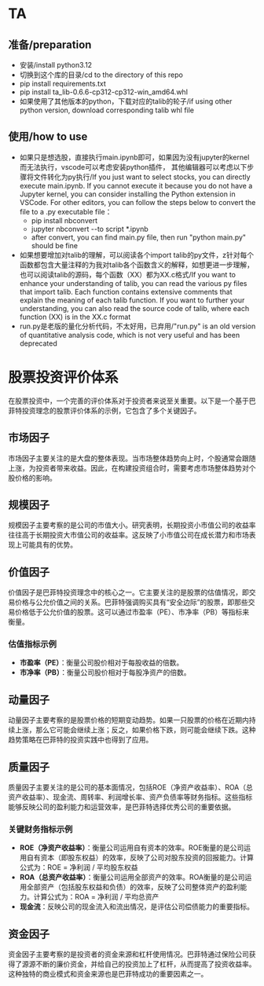 # TA



## 准备/preparation
- 安装/install python3.12
- 切换到这个库的目录/cd to the directory of this repo
- pip install requirements.txt
- pip install ta_lib-0.6.6-cp312-cp312-win_amd64.whl
- 如果使用了其他版本的python，下载对应的talib的轮子/if using other python version, download corresponding talib whl file

## 使用/how to use
- 如果只是想选股，直接执行main.ipynb即可，如果因为没有jupyter的kernel而无法执行，vscode可以考虑安装python插件， 其他编辑器可以考虑以下步骤将文件转化为py执行/If you just want to select stocks, you can directly execute main.ipynb. If you cannot execute it because you do not have a Jupyter kernel, you can consider installing the Python extension in VSCode. For other editors, you can follow the steps below to convert the file to a .py executable file：
    - pip install nbconvert 
    - jupyter nbconvert --to script *.ipynb
    - after convert, you can find main.py file, then run "python main.py" should be fine
- 如果想要增加对talib的理解，可以阅读各个import talib的py文件，z针对每个函数都包含大量注释的为我对talib各个函数含义的解释，如想更进一步理解， 也可以阅读talib的源码，每个函数（XX）都为XX.c格式/If you want to enhance your understanding of talib, you can read the various py files that import talib. Each function contains extensive comments that explain the meaning of each talib function. If you want to further your understanding, you can also read the source code of talib, where each function (XX) is in the XX.c format
- run.py是老版的量化分析代码，不太好用，已弃用/"run.py" is an old version of quantitative analysis code, which is not very useful and has been deprecated



# 股票投资评价体系
 
在股票投资中，一个完善的评价体系对于投资者来说至关重要。以下是一个基于巴菲特投资理念的股票评价体系的示例，它包含了多个关键因子。
 
## 市场因子
 
市场因子主要关注的是大盘的整体表现。当市场整体趋势向上时，个股通常会跟随上涨，为投资者带来收益。因此，在构建投资组合时，需要考虑市场整体趋势对个股价格的影响。
 
## 规模因子
 
规模因子主要考察的是公司的市值大小。研究表明，长期投资小市值公司的收益率往往高于长期投资大市值公司的收益率。这反映了小市值公司在成长潜力和市场表现上可能具有的优势。
 
## 价值因子
 
价值因子是巴菲特投资理念中的核心之一。它主要关注的是股票的估值情况，即交易价格与公允价值之间的关系。巴菲特强调购买具有“安全边际”的股票，即那些交易价格低于公允价值的股票。这可以通过市盈率（PE）、市净率（PB）等指标来衡量。
 
### 估值指标示例
 
- **市盈率（PE）**：衡量公司股价相对于每股收益的倍数。
- **市净率（PB）**：衡量公司股价相对于每股净资产的倍数。
 
## 动量因子
 
动量因子主要考察的是股票价格的短期变动趋势。如果一只股票的价格在近期内持续上涨，那么它可能会继续上涨；反之，如果价格下跌，则可能会继续下跌。这种趋势策略在巴菲特的投资实践中也得到了应用。
 
## 质量因子
 
质量因子主要关注的是公司的基本面情况，包括ROE（净资产收益率）、ROA（总资产收益率）、现金流、周转率、利润增长率、资产负债率等财务指标。这些指标能够反映公司的盈利能力和运营效率，是巴菲特选择优秀公司的重要依据。
 
### 关键财务指标示例
 
- **ROE（净资产收益率）**：衡量公司运用自有资本的效率。ROE衡量的是公司运用自有资本（即股东权益）的效率，反映了公司对股东投资的回报能力。计算公式为：ROE = 净利润 / 平均股东权益
- **ROA（总资产收益率）**：衡量公司运用全部资产的效率。ROA衡量的是公司运用全部资产（包括股东权益和负债）的效率，反映了公司整体资产的盈利能力。计算公式为：ROA = 净利润 / 平均总资产
- **现金流**：反映公司的现金流入和流出情况，是评估公司偿债能力的重要指标。
 
## 资金因子
 
资金因子主要考察的是投资者的资金来源和杠杆使用情况。巴菲特通过保险公司获得了源源不断的廉价资金，并给自己的投资加上了杠杆，从而提高了投资收益率。这种独特的商业模式和资金来源也是巴菲特成功的重要因素之一。
 


